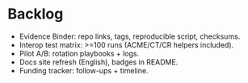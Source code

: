# Backlog

- Evidence Binder: repo links, tags, reproducible script, checksums.
- Interop test matrix: >=100 runs (ACME/CT/CR helpers included).
- Pilot A/B: rotation playbooks + logs.
- Docs site refresh (English), badges in README.
- Funding tracker: follow-ups + timeline.
